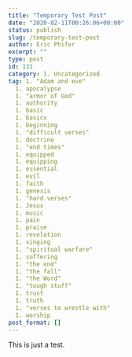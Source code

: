 ```yaml
---
title: "Temporary Test Post"
date: "2020-02-11T00:26:06+00:00"
status: publish
slug: /temporary-test-post
author: Eric Phifer
excerpt: ""
type: post
id: 131
category: 1. Uncategorized
tag: 1. "Adam and eve"
  1. apocalypse
  1. "armor of God"
  1. authority
  1. basic
  1. basics
  1. beginning
  1. "difficult verses"
  1. doctrine
  1. "end times"
  1. equipped
  1. equipping
  1. essential
  1. evil
  1. faith
  1. genesis
  1. "hard verses"
  1. Jesus
  1. music
  1. pain
  1. praise
  1. revelation
  1. singing
  1. "spiritual warfare"
  1. suffering
  1. "the end"
  1. "the fall"
  1. "the Word"
  1. "tough stuff"
  1. trust
  1. truth
  1. "verses to wrestle with"
  1. worship
post_format: []
---
```


This is just a test.
